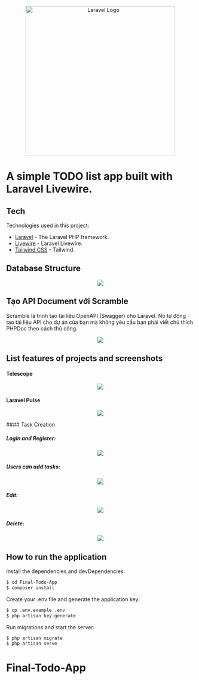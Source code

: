 <p align="center"><a href="https://laravel.com" target="_blank"><img src="https://raw.githubusercontent.com/laravel/art/master/logo-lockup/5%20SVG/2%20CMYK/1%20Full%20Color/laravel-logolockup-cmyk-red.svg" width="400" alt="Laravel Logo"></a></p>

# A simple TODO list app built with Laravel Livewire.

## Tech

Technologies used in this project:

* [Laravel](https://github.com/laravel/laravel) - The Laravel PHP framework.
* [Livewire](https://github.com/livewire/livewire) - Laravel Livewire.
* [Tailwind CSS](https://github.com/tailwindlabs/tailwindcss) - Tailwind.

## Database Structure

<p align="center">
  <img src="https://github.com/HoHuuHuy285/Final-Todo-App/assets/118819624/86aece1b-acbd-4cf8-9d84-44082a5761b3">
</p>

## Tạo API Document với Scramble

Scramble là trình tạo tài liệu OpenAPI (Swagger) cho Laravel. Nó tự động tạo tài liệu API cho dự án của bạn mà không yêu cầu bạn phải viết chú thích PHPDoc theo cách thủ công.

<p align="center">
  <img src="https://github.com/HoHuuHuy285/Final-Todo-App/assets/118819624/71349e2e-dcc0-41a0-a0bb-36b3add84110">
</p>

## List features of projects and screenshots

#### Telescope

<p align="center">
  <img src="https://github.com/HoHuuHuy285/Final-Todo-App/assets/118819624/940892fa-b7b1-4b97-a2d7-b32fed0a7cba">
</p>

#### Laravel Pulse

<p align="center">
  <img src="https://github.com/HoHuuHuy285/Final-Todo-App/assets/118819624/3e43da71-2fb8-433b-9941-388c1a2ccf55">
</p>
#### Task Creation

##### Login and Register:
<p align="center">
  <img src="https://github.com/HoHuuHuy285/Final-Todo-App/assets/118819624/1bd9388d-5767-41cc-997d-a024cb8504e7">
</p>

##### Users can add tasks:
<p align="center">
  <img src="https://github.com/HoHuuHuy285/Final-Todo-App/assets/118819624/17681ce7-310c-4d43-afdf-b01d6de03a1d">
</p>

##### Edit:
<p align="center">
  <img src="https://github.com/HoHuuHuy285/Final-Todo-App/assets/118819624/b03479cf-8382-4965-a8b6-c3e5a573c195">
</p>

##### Delete:
<p align="center">
  <img src="https://github.com/HoHuuHuy285/Final-Todo-App/assets/118819624/ced6fb91-fbac-4ca9-b4c9-6ca616e17c5c">
</p>

## How to run the application
Install the dependencies and devDependencies:

```sh
$ cd Final-Todo-App
$ composer install
```

Create your .env file and generate the application key:

```sh
$ cp .env.example .env
$ php artisan key:generate
```

Run migrations and start the server:

```sh
$ php artisan migrate
$ php artisan serve
```
# Final-Todo-App
